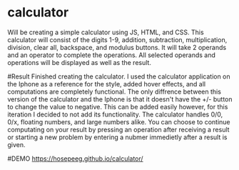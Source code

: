 # calculator
Will be creating a simple calculator using JS, HTML, and CSS. This calculator will consist of the digits 1-9, addition, subtraction, multiplication, division, clear all, backspace, and modulus buttons. It will take 2 operands and an operator to complete the operations. All selected operands and operations will be displayed as well as the result.  

#Result
Finished creating the calculator. I used the calculator application on the Iphone as a reference for the style, added hover effects, and all computations are completely functional. The only diffrence between this version of the calculator and the Iphone is that it doesn't have the +/- button to change the value to negative. This can be added easily however, for this iteration I decided to not add its functionality. The calculator handles 0/0, 0/x, floating numbers, and large numbers alike. You can choose to continue computating on your result by pressing an operation after receiving a result or starting a new problem by entering a nubmer immedietly after a result is given.

#DEMO
https://hosepeeg.github.io/calculator/
